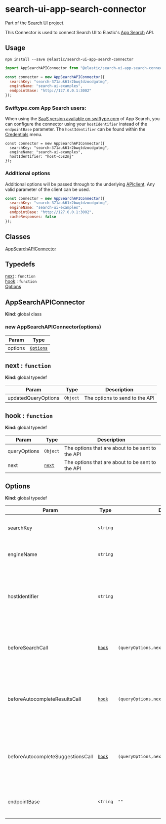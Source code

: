 # search-ui-app-search-connector

Part of the [Search UI](https://github.com/elastic/search-ui) project.

This Connector is used to connect Search UI to Elastic's [App Search](https://www.elastic.co/cloud/app-search-service) API.

## Usage

```shell
npm install --save @elastic/search-ui-app-search-connector
```

```js
import AppSearchAPIConnector from "@elastic/search-ui-app-search-connector";

const connector = new AppSearchAPIConnector({
  searchKey: "search-371auk61r2bwqtdzocdgutmg",
  engineName: "search-ui-examples",
  endpointBase: "http://127.0.0.1:3002"
});
```

### Swiftype.com App Search users:

When using the [SaaS version available on swiftype.com](https://app.swiftype.com/as) of App Search, you can configure the connector using your `hostIdentifier` instead of the `endpointBase` parameter.
The `hostIdentifier` can be found within the [Credentials](https://app.swiftype.com/as#/credentials) menu.

```
const connector = new AppSearchAPIConnector({
  searchKey: "search-371auk61r2bwqtdzocdgutmg",
  engineName: "search-ui-examples",
  hostIdentifier: "host-c5s2mj"
});
```

### Additional options

Additional options will be passed through to the underlying
[APIclient](https://github.com/elastic/app-search-javascript). Any valid parameter of the client can be used.

```js
const connector = new AppSearchAPIConnector({
  searchKey: "search-371auk61r2bwqtdzocdgutmg",
  engineName: "search-ui-examples",
  endpointBase: "http://127.0.0.1:3002",
  cacheResponses: false
});
```

## Classes

<dl>
<dt><a href="#AppSearchAPIConnector">AppSearchAPIConnector</a></dt>
<dd></dd>
</dl>

## Typedefs

<dl>
<dt><a href="#next">next</a> : <code>function</code></dt>
<dd></dd>
<dt><a href="#hook">hook</a> : <code>function</code></dt>
<dd></dd>
<dt><a href="#Options">Options</a></dt>
<dd></dd>
</dl>

<a name="AppSearchAPIConnector"></a>

## AppSearchAPIConnector

**Kind**: global class
<a name="new_AppSearchAPIConnector_new"></a>

### new AppSearchAPIConnector(options)

| Param   | Type                             |
| ------- | -------------------------------- |
| options | [<code>Options</code>](#Options) |

<a name="next"></a>

## next : <code>function</code>

**Kind**: global typedef

| Param               | Type                | Description                    |
| ------------------- | ------------------- | ------------------------------ |
| updatedQueryOptions | <code>Object</code> | The options to send to the API |

<a name="hook"></a>

## hook : <code>function</code>

**Kind**: global typedef

| Param        | Type                       | Description                                      |
| ------------ | -------------------------- | ------------------------------------------------ |
| queryOptions | <code>Object</code>        | The options that are about to be sent to the API |
| next         | [<code>next</code>](#next) | The options that are about to be sent to the API |

<a name="Options"></a>

## Options

**Kind**: global typedef

| Param                             | Type                       | Default                                                      | Description                                                                                                                   |
| --------------------------------- | -------------------------- | ------------------------------------------------------------ | ----------------------------------------------------------------------------------------------------------------------------- |
| searchKey                         | <code>string</code>        |                                                              | Credential found in your App Search Dashboard                                                                                 |
| engineName                        | <code>string</code>        |                                                              | Engine to query, found in your App Search Dashboard                                                                           |
| hostIdentifier                    | <code>string</code>        |                                                              | Credential found in your App Search Dashboard Useful when proxying the Swiftype API or developing against a local API server. |
| beforeSearchCall                  | [<code>hook</code>](#hook) | <code>(queryOptions,next)&#x3D;&gt;next(queryOptions)</code> | A hook to amend query options before the request is sent to the API in a query on an "onSearch" event.                        |
| beforeAutocompleteResultsCall     | [<code>hook</code>](#hook) | <code>(queryOptions,next)&#x3D;&gt;next(queryOptions)</code> | A hook to amend query options before the request is sent to the API in a "results" query on an "onAutocomplete" event.        |
| beforeAutocompleteSuggestionsCall | [<code>hook</code>](#hook) | <code>(queryOptions,next)&#x3D;&gt;next(queryOptions)</code> | A hook to amend query options before the request is sent to the API in a "suggestions" query on an "onAutocomplete" event.    |
| endpointBase                      | <code>string</code>        | <code>""</code>                                              | Overrides the base of the Swiftype API endpoint completely.                                                                   |
